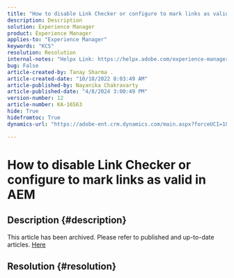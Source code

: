 ```yaml
---
title: "How to disable Link Checker or configure to mark links as valid in AEM"
description: Description
solution: Experience Manager
product: Experience Manager
applies-to: "Experience Manager"
keywords: "KCS"
resolution: Resolution
internal-notes: "Helpx Link: https://helpx.adobe.com/experience-manager/kb/how-to-configure-linkchecker-tomark-alllinks-asvalid.html"
bug: False
article-created-by: Tanay Sharma .
article-created-date: "10/18/2022 8:03:49 AM"
article-published-by: Nayanika Chakravarty
article-published-date: "4/8/2024 3:00:49 PM"
version-number: 12
article-number: KA-16563
hide: True
hidefromtoc: True
dynamics-url: "https://adobe-ent.crm.dynamics.com/main.aspx?forceUCI=1&pagetype=entityrecord&etn=knowledgearticle&id=25976761-bb4e-ed11-bba2-0022480868ff"

---
```

# How to disable Link Checker or configure to mark links as valid in AEM

## Description {#description}

This article has been archived. Please refer to published and up-to-date articles. [Here](https://experienceleague.adobe.com/search.html#sort=relevancy)

## Resolution {#resolution}

